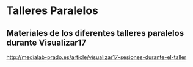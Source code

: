 # Talleres Paralelos 
## Materiales de los diferentes talleres paralelos durante Visualizar17

http://medialab-prado.es/article/visualizar17-sesiones-durante-el-taller

